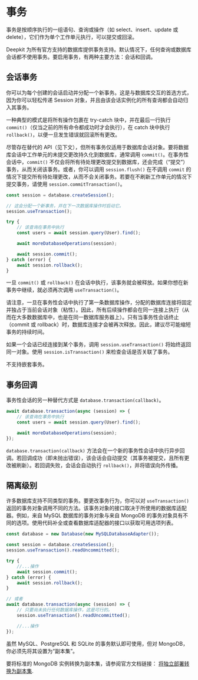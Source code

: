 # 事务

事务是按顺序执行的一组语句、查询或操作（如 select、insert、update 或 delete），它们作为单个工作单元执行，可以提交或回滚。

Deepkit 为所有官方支持的数据库提供事务支持。默认情况下，任何查询或数据库会话都不使用事务。要启用事务，有两种主要方法：会话和回调。

## 会话事务

你可以为每个创建的会话启动并分配一个新事务。这是与数据库交互的首选方式，因为你可以轻松传递 Session 对象，并且由该会话实例化的所有查询都会自动归入其事务。

一种典型的模式是将所有操作包裹在 try-catch 块中，并在最后一行执行 `commit()`（仅当之前的所有命令都成功时才会执行），在 catch 块中执行 `rollback()`，以便一旦发生错误就回滚所有更改。

尽管存在替代的 API（见下文），但所有事务仅适用于数据库会话对象。要将数据库会话中工作单元的未提交更改持久化到数据库，通常调用 `commit()`。在事务性会话中，`commit()` 不仅会将所有待处理更改提交到数据库，还会完成（“提交”）事务，从而关闭该事务。或者，你可以调用 `session.flush()` 在不调用 `commit` 的情况下提交所有待处理更改，从而不会关闭事务。若要在不刷新工作单元的情况下提交事务，请使用 `session.commitTransaction()`。

```typescript
const session = database.createSession();

// 这会分配一个新事务，并在下一次数据库操作时启动它。
session.useTransaction();

try {
    // 该查询在事务中执行
    const users = await session.query(User).find();

    await moreDatabaseOperations(session);

    await session.commit();
} catch (error) {
    await session.rollback();
}
```

一旦 `commit()` 或 `rollback()` 在会话中执行，该事务就会被释放。如果你想在新事务中继续，就必须再次调用 `useTransaction()`。

请注意，一旦在事务性会话中执行了第一条数据库操作，分配的数据库连接将固定并独占于当前会话对象（粘性）。因此，所有后续操作都会在同一连接上执行（从而在大多数数据库中，也是在同一数据库服务器上）。只有当事务性会话终止（commit 或 rollback）时，数据库连接才会被再次释放。因此，建议尽可能缩短事务的持续时间。

如果一个会话已经连接到某个事务，调用 `session.useTransaction()` 将始终返回同一对象。使用 `session.isTransaction()` 来检查会话是否关联了事务。

不支持嵌套事务。

## 事务回调

事务性会话的另一种替代方式是 `database.transaction(callback)`。

```typescript
await database.transaction(async (session) => {
    // 该查询在事务中执行
    const users = await session.query(User).find();

    await moreDatabaseOperations(session);
});
```

`database.transaction(callback)` 方法会在一个新的事务性会话中执行异步回调。若回调成功（即未抛出错误），该会话会自动提交（其事务被提交，且所有更改被刷新）。若回调失败，会话会自动执行 `rollback()`，并将错误向外传播。

## 隔离级别

许多数据库支持不同类型的事务。要更改事务行为，你可以对 `useTransaction()` 返回的事务对象调用不同的方法。该事务对象的接口取决于所使用的数据库适配器。例如，来自 MySQL 数据库的事务对象与来自 MongoDB 的事务对象具有不同的选项。使用代码补全或查看数据库适配器的接口以获取可用选项列表。

```typescript
const database = new Database(new MySQLDatabaseAdapter());

const session = database.createSession();
session.useTransaction().readUncommitted();

try {
    //...操作
    await session.commit();
} catch (error) {
    await session.rollback();
}

// 或者
await database.transaction(async (session) => {
    // 只要尚未执行任何数据库操作，这是可行的。
    session.useTransaction().readUncommitted();

    //...操作
});
```

虽然 MySQL、PostgreSQL 和 SQLite 的事务默认即可使用，但对 MongoDB，你必须先将其设置为“副本集”。

要将标准的 MongoDB 实例转换为副本集，请参阅官方文档链接：
[将独立部署转换为副本集](https://docs.mongodb.com/manual/tutorial/convert-standalone-to-replica-set).